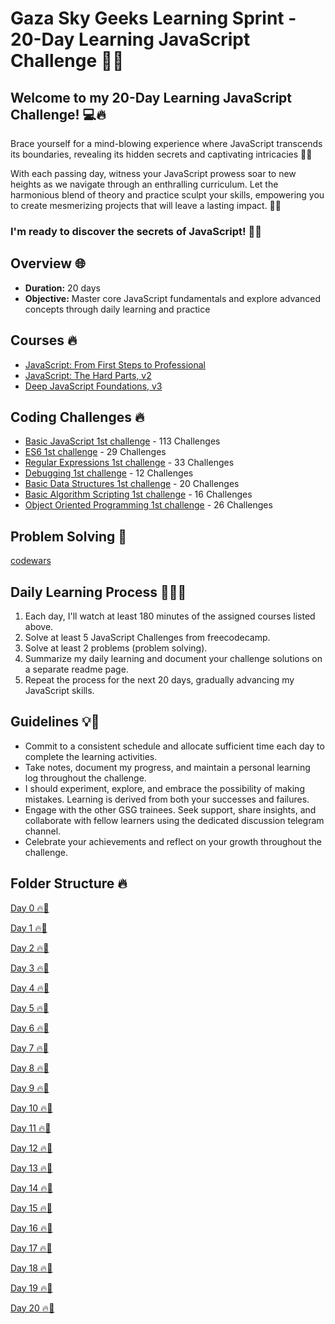 # Gaza Sky Geeks Learning Sprint - 20-Day Learning JavaScript Challenge 🚀🔥

## Welcome to my 20-Day Learning JavaScript Challenge! 💻🔥
Brace yourself for a mind-blowing experience where JavaScript transcends its boundaries, revealing its hidden secrets and captivating intricacies 🌊🌟

With each passing day, witness your JavaScript prowess soar to new heights as we navigate through an enthralling curriculum. Let the harmonious blend of theory and practice sculpt your skills, empowering you to create mesmerizing projects that will leave a lasting impact. 🔬🎨

### I'm ready to discover the secrets of JavaScript! 🚀🔥

## Overview 🌐
* **Duration:** 20 days 
* **Objective:** Master core JavaScript fundamentals and explore advanced concepts through daily learning and practice

## Courses 🔥
* [JavaScript: From First Steps to Professional](https://frontendmasters.com/courses/javascript-first-steps/)
* [JavaScript: The Hard Parts, v2](https://frontendmasters.com/courses/javascript-hard-parts-v2/)
* [Deep JavaScript Foundations, v3](https://frontendmasters.com/courses/deep-javascript-v3/)

## Coding Challenges 🔥
* [Basic JavaScript 1st challenge](https://www.freecodecamp.org/learn/javascript-algorithms-and-data-structures/basic-javascript/comment-your-javascript-code) - 113 Challenges
* [ES6 1st challenge](https://www.freecodecamp.org/learn/javascript-algorithms-and-data-structures/es6/compare-scopes-of-the-var-and-let-keywords) - 29 Challenges
* [Regular Expressions 1st challenge](https://www.freecodecamp.org/learn/javascript-algorithms-and-data-structures/regular-expressions/using-the-test-method) - 33 Challenges
* [Debugging 1st challenge](https://www.freecodecamp.org/learn/javascript-algorithms-and-data-structures/debugging/use-the-javascript-console-to-check-the-value-of-a-variable) - 12 Challenges
* [Basic Data Structures 1st challenge](https://www.freecodecamp.org/learn/javascript-algorithms-and-data-structures/basic-data-structures/use-an-array-to-store-a-collection-of-data) - 20 Challenges
* [Basic Algorithm Scripting 1st challenge](https://www.freecodecamp.org/learn/javascript-algorithms-and-data-structures/basic-algorithm-scripting/convert-celsius-to-fahrenheit) - 16 Challenges
* [Object Oriented Programming 1st challenge](https://www.freecodecamp.org/learn/javascript-algorithms-and-data-structures/object-oriented-programming/create-a-basic-javascript-object) - 26 Challenges

## Problem Solving 💪
[codewars](https://www.codewars.com/dashboard)

## Daily Learning Process 🏋️‍♂️💪
1. Each day,  I'll watch at least 180 minutes of the assigned courses listed above.
2. Solve at least 5 JavaScript Challenges from freecodecamp.
3. Solve at least 2 problems (problem solving).
4. Summarize my daily learning and document your challenge solutions on a separate readme page.
5. Repeat the process for the next 20 days, gradually advancing my JavaScript skills.

## Guidelines 💡💼
* Commit to a consistent schedule and allocate sufficient time each day to complete the learning activities.
* Take notes, document my progress, and maintain a personal learning log throughout the challenge.
* I should experiment, explore, and embrace the possibility of making mistakes. Learning is derived from both your successes and failures.
* Engage with the other GSG trainees. Seek support, share insights, and collaborate with fellow learners using the dedicated discussion telegram channel.
* Celebrate your achievements and reflect on your growth throughout the challenge.

## Folder Structure 🔥
[Day 0 🔥💎](https://github.com/SarahAbuirmeileh/Mastering-JavaScript-in-20-Days/blob/main/Day%200%20.md) 

[Day 1 🔥💎](https://github.com/SarahAbuirmeileh/Mastering-JavaScript-in-20-Days/blob/main/Day%201%20.md)

[Day 2 🔥💎](https://github.com/SarahAbuirmeileh/Mastering-JavaScript-in-20-Days/blob/main/Day%202%20.md)

[Day 3 🔥💎](https://github.com/SarahAbuirmeileh/Mastering-JavaScript-in-20-Days/blob/main/Day%203%20.md)

[Day 4 🔥💎](https://github.com/SarahAbuirmeileh/Mastering-JavaScript-in-20-Days/blob/main/Day%204%20.md)

[Day 5 🔥💎](https://github.com/SarahAbuirmeileh/Mastering-JavaScript-in-20-Days/blob/main/Day%205%20.md)

[Day 6 🔥💎](https://github.com/SarahAbuirmeileh/Mastering-JavaScript-in-20-Days/blob/main/Day%206%20.md)

[Day 7 🔥💎](https://github.com/SarahAbuirmeileh/Mastering-JavaScript-in-20-Days/blob/main/Day%207%20.md)

[Day 8 🔥💎](https://github.com/SarahAbuirmeileh/Mastering-JavaScript-in-20-Days/blob/main/Day%208%20.md)

[Day 9 🔥💎](https://github.com/SarahAbuirmeileh/Mastering-JavaScript-in-20-Days/blob/main/Day%209%20.md)

[Day 10 🔥💎](https://github.com/SarahAbuirmeileh/Mastering-JavaScript-in-20-Days/blob/main/Day%2010%20.md)

[Day 11 🔥💎](https://github.com/SarahAbuirmeileh/Mastering-JavaScript-in-20-Days/blob/main/Day%2011%20.md)

[Day 12 🔥💎](https://github.com/SarahAbuirmeileh/Mastering-JavaScript-in-20-Days/blob/main/Day%2012%20.md)

[Day 13 🔥💎](https://github.com/SarahAbuirmeileh/Mastering-JavaScript-in-20-Days/blob/main/Day%2013%20.md)

[Day 14 🔥💎](https://github.com/SarahAbuirmeileh/Mastering-JavaScript-in-20-Days/blob/main/Day%2014%20.md)

[Day 15 🔥💎](https://github.com/SarahAbuirmeileh/Mastering-JavaScript-in-20-Days/blob/main/Day%2015%20.md)

[Day 16 🔥💎](https://github.com/SarahAbuirmeileh/Mastering-JavaScript-in-20-Days/blob/main/Day%2016%20.md)

[Day 17 🔥💎](https://github.com/SarahAbuirmeileh/Mastering-JavaScript-in-20-Days/blob/main/Day%2017%20.md)

[Day 18 🔥💎](https://github.com/SarahAbuirmeileh/Mastering-JavaScript-in-20-Days/blob/main/Day%2018%20.md)

[Day 19 🔥💎](https://github.com/SarahAbuirmeileh/Mastering-JavaScript-in-20-Days/blob/main/Day%2019%20.md)

[Day 20 🔥💎](https://github.com/SarahAbuirmeileh/Mastering-JavaScript-in-20-Days/blob/main/Day%2020%20.md)
